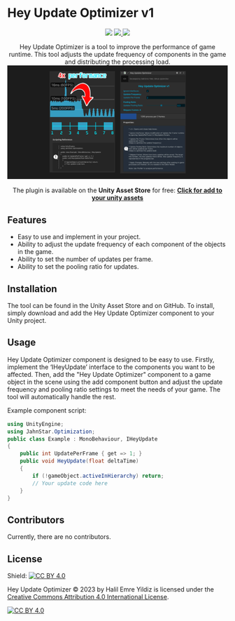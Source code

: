 # Hey Update Optimizer v1

<p align="center">
    <a href="https://u3d.as/30Rv" alt="Unity 2020.1+"><img src="https://img.shields.io/badge/Unity-2020.1%2B-blue.svg" /></a>
    <a href="https://github.com/JahnStar/Hey-Update-Optimizer/blob/master/LICENSE" alt="License: CC BY 4.0"><img src="https://img.shields.io/badge/License-CC BY 4.0-brightgreen.svg" />
    <a href="https://jahnstar.github.io/donate/" target="_blank" rel="noopener" noreferrer alt="Support the Developer">
    <img src="https://img.shields.io/badge/Donate-☕-orange.svg"/></a></a>

<p align="center">Hey Update Optimizer is a tool to improve the performance of game runtime. This tool adjusts the update frequency of components in the game and distributing the processing load.
<a alt="Developed by Halil Emre Yildiz" href=""><img src="https://github.com/JahnStar/Hey-Update-Optimizer/blob/master/hey_update_optimizer.png"><br><b></b></a>
</p>

<p align="center">The plugin is available on the <b>Unity Asset Store</b> for free: <a href="https://assetstore.unity.com/packages/slug/245930"><b>Click for add to your unity assets</b></a></p>

## **Features**

- Easy to use and implement in your project.
- Ability to adjust the update frequency of each component of the objects in the game.
- Ability to set the number of updates per frame.
- Ability to set the pooling ratio for updates.

## **Installation**

The tool can be found in the Unity Asset Store and on GitHub. To install, simply download and add the Hey Update Optimizer component to your Unity project.

## **Usage**

Hey Update Optimizer component is designed to be easy to use. Firstly, implement the ‘IHeyUpdate’ interface to the components you want to be affected. Then, add the "Hey Update Optimizer" component to a game object in the scene using the add component button and adjust the update frequency and pooling ratio settings to meet the needs of your game. The tool will automatically handle the rest.

Example component script:

```csharp
using UnityEngine;
using JahnStar.Optimization;
public class Example : MonoBehaviour, IHeyUpdate
{
	public int UpdatePerFrame { get => 1; }
	public void HeyUpdate(float deltaTime)
	{
		if (!gameObject.activeInHierarchy) return;
		// Your update code here
	}
}
```

## **Contributors**

Currently, there are no contributors.

## License

Shield: [![CC BY 4.0][cc-by-shield]][cc-by]

Hey Update Optimizer © 2023 by Halil Emre Yildiz is licensed under the
[Creative Commons Attribution 4.0 International License][cc-by].

[![CC BY 4.0][cc-by-image]][cc-by]

[cc-by]: http://creativecommons.org/licenses/by/4.0/
[cc-by-image]: https://i.creativecommons.org/l/by/4.0/88x31.png
[cc-by-shield]: https://img.shields.io/badge/License-CC%20BY%204.0-lightgrey.svg
